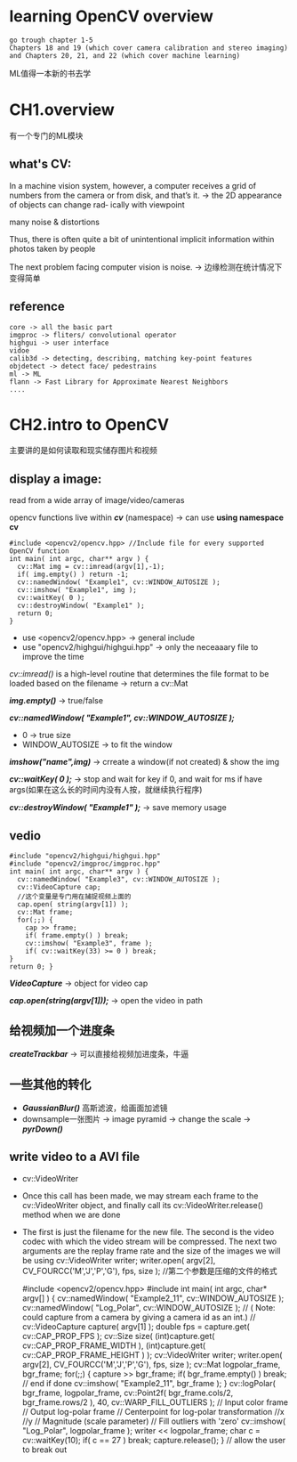 # learning OpenCV overview

	go trough chapter 1-5
	Chapters 18 and 19 (which cover camera calibration and stereo imaging) and Chapters 20, 21, and 22 (which cover machine learning)

ML值得一本新的书去学
  




# CH1.overview
有一个专门的ML模块


## what's CV:
In a machine vision system, however, a computer receives a grid of numbers from the camera or from disk, and that’s it. 
	-> the 2D appearance of objects can change rad‐ ically with viewpoint

many noise & distortions

Thus, there is often quite a bit of unintentional implicit information within photos taken by people

The next problem facing computer vision is noise. -> 边缘检测在统计情况下变得简单



## reference
  
	core -> all the basic part
	imgproc -> fliters/ convolutional operator
	highgui -> user interface
	vidoe
	calib3d -> detecting, describing, matching key-point features
	objdetect -> detect face/ pedestrains
	ml -> ML
	flann -> Fast Library for Approximate Nearest Neighbors
	....


  



# CH2.intro to OpenCV
主要讲的是如何读取和现实储存图片和视频

## display a image:
read from a wide array of image/video/cameras
  
opencv functions live within ***cv*** (namespace) -> can use **using namespace cv**
  
	#include <opencv2/opencv.hpp> //Include file for every supported OpenCV function
	int main( int argc, char** argv ) {
	  cv::Mat img = cv::imread(argv[1],-1);
	  if( img.empty() ) return -1;
	  cv::namedWindow( "Example1", cv::WINDOW_AUTOSIZE );
	  cv::imshow( "Example1", img );
	  cv::waitKey( 0 );
	  cv::destroyWindow( "Example1" );
	  return 0;
	}
  
* use <opencv2/opencv.hpp> -> general include
* use "opencv2/highgui/highgui.hpp" -> only the neceaaary file to improve the time
  
*cv::imread()* is a high-level routine that determines the file format to be loaded based on the filename -> return a cv::Mat
  

***img.empty()*** -> true/false

***cv::namedWindow( "Example1", cv::WINDOW_AUTOSIZE );*** 
* 0 -> true size
* WINDOW_AUTOSIZE -> to fit the window
  
***imshow("name",img)*** -> crreate a window(if not created) & show the img
  
***cv::waitKey( 0 );*** -> stop and wait for key if 0, and wait for ms if have args(如果在这么长的时间内没有人按，就继续执行程序)
  
***cv::destroyWindow( "Example1" );*** -> save memory usage
  
## vedio
	#include "opencv2/highgui/highgui.hpp"
	#include "opencv2/imgproc/imgproc.hpp"
	int main( int argc, char** argv ) {
	  cv::namedWindow( "Example3", cv::WINDOW_AUTOSIZE );
	  cv::VideoCapture cap;
	  //这个变量是专门用在捕捉视频上面的
	  cap.open( string(argv[1]) );
	  cv::Mat frame;
	  for(;;) {
	    cap >> frame;
	    if( frame.empty() ) break;
	    cv::imshow( "Example3", frame );
	    if( cv::waitKey(33) >= 0 ) break;
	}
	return 0; }

***VideoCapture*** -> object for video cap
  
***cap.open(string(argv[1]));*** -> open the video in path
  

## 给视频加一个进度条
***createTrackbar*** -> 可以直接给视频加进度条，牛逼 

## 一些其他的转化
* ***GaussianBlur()*** 高斯滤波，给画面加滤镜
* downsample一张图片 -> image pyramid -> change the scale -> ***pyrDown()***
  

## write video to a AVI file
* cv::VideoWriter
* Once this call has been made, we may stream each frame to the cv::VideoWriter object, and finally call its cv::VideoWriter.release() method when we are done
* The first is just the filename for the new file. The second is the video codec with which the video stream will be compressed. The next two arguments are the replay frame rate and the size of the images we will be using
	cv::VideoWriter writer;
	writer.open( argv[2], CV_FOURCC('M','J','P','G'), fps, size );
	//第二个参数是压缩的文件的格式
  

	#include <opencv2/opencv.hpp>
	#include <iostream>
	int main( int argc, char* argv[] ) {
	  cv::namedWindow( "Example2_11", cv::WINDOW_AUTOSIZE );
	  cv::namedWindow( "Log_Polar",   cv::WINDOW_AUTOSIZE );
	  // ( Note: could capture from a camera by giving a camera id as an int.)
	  //
	  cv::VideoCapture capture( argv[1] );
	  double fps = capture.get( cv::CAP_PROP_FPS );
	  cv::Size size(
	    (int)capture.get( cv::CAP_PROP_FRAME_WIDTH ),
	    (int)capture.get( cv::CAP_PROP_FRAME_HEIGHT )
	);
	cv::VideoWriter writer;
	writer.open( argv[2], CV_FOURCC('M','J','P','G'), fps, size );
	cv::Mat logpolar_frame, bgr_frame;
	for(;;) {
	  capture >> bgr_frame;
	  if( bgr_frame.empty() ) break; // end if done
	  cv::imshow( "Example2_11", bgr_frame );
	}
	cv::logPolar(
	  bgr_frame,
	  logpolar_frame,
	  cv::Point2f(
	    bgr_frame.cols/2,
	    bgr_frame.rows/2
	  ),
	40,
	  cv::WARP_FILL_OUTLIERS
	);
	// Input color frame
	// Output log-polar frame
	// Centerpoint for log-polar transformation //x
	//y
	// Magnitude (scale parameter)
	// Fill outliers with 'zero'
	cv::imshow( "Log_Polar", logpolar_frame );
	writer << logpolar_frame;
	    char c = cv::waitKey(10);
	    if( c == 27 ) break;
	  capture.release();
	}
	// allow the user to break out

